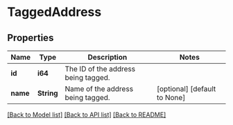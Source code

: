 # TaggedAddress

## Properties
Name | Type | Description | Notes
------------ | ------------- | ------------- | -------------
**id** | **i64** | The ID of the address being tagged. | 
**name** | **String** | Name of the address being tagged. | [optional] [default to None]

[[Back to Model list]](../README.md#documentation-for-models) [[Back to API list]](../README.md#documentation-for-api-endpoints) [[Back to README]](../README.md)


